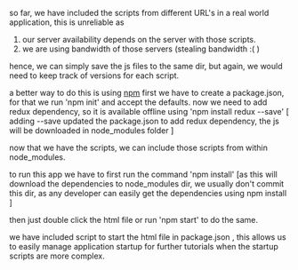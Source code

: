 so far, we have included the scripts from different URL's
in a real world application, this is unreliable as 
1) our server availability depends on the server with those scripts.
2) we are using bandwidth of those servers (stealing bandwidth :( )

hence, we can simply save the js files to the same dir, but again, we would need to keep track of versions for each script.

a better way to do this is using [npm](https://docs.npmjs.com/getting-started/what-is-npm)
first we have to create a package.json, for that we run 'npm init' and accept the defaults.
now we need to add redux dependency, so it is available offline using 'npm install redux --save' 
[ adding --save updated the package.json to add redux dependency, the js will be downloaded in node_modules folder ]

now that we have the scripts, we can include those scripts from within node_modules.

to run this app we have to first run the command 'npm install'
[as this will download the dependencies to node_modules dir, we usually don't commit this dir, as any developer can easily get the dependencies using npm install ]


then just double click the html file or run 'npm start' to do the same.

we have included script to start the html file in package.json , this allows us to easily manage application startup for further tutorials when the startup scripts are more complex.
